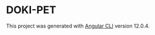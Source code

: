 # DOKI-PET

This project was generated with [Angular CLI](https://github.com/angular/angular-cli) version 12.0.4.
